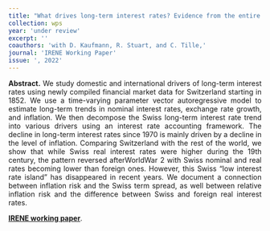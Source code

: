 ```yaml
---
title: "What drives long-term interest rates? Evidence from the entire Swiss Franc history 1852-2020. [WP](https://www5.unine.ch/RePEc/ftp/irn/pdfs/WP22-03.pdf)"
collection: wps
year: 'under review'
excerpt: ''
coauthors: 'with D. Kaufmann, R. Stuart, and C. Tille,' 
journal: 'IRENE Working Paper'
issue: ', 2022'
---
```

<p align="justify"> <b>Abstract.</b> We study domestic and international drivers of long-term interest rates using newly compiled financial market data for Switzerland starting in 1852. We use a time-varying parameter vector autoregressive model to estimate long-term trends in nominal interest rates, exchange rate growth, and inflation. We then decompose the Swiss long-term interest rate trend into various drivers using an interest rate accounting framework. The decline in long-term interest rates since 1970 is mainly driven by a decline in the level of inflation. Comparing Switzerland with the rest of the world, we show that while Swiss real interest rates were higher during the 19th century, the pattern reversed afterWorldWar 2 with Swiss nominal and real rates becoming lower than foreign ones. However, this Swiss “low interest rate island” has disappeared in recent years. We document a connection between inflation risk and the Swiss term spread, as well between relative inflation risk and the difference between Swiss and foreign real interest rates.
</p>

[**IRENE working paper**](https://www5.unine.ch/RePEc/ftp/irn/pdfs/WP22-03.pdf).

